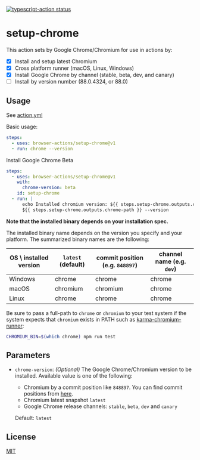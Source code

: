 <p>
  <a href="https://github.com/browser-actions/setup-chrome/actions"><img alt="typescript-action status" src="https://github.com/browser-actions/setup-chrome/workflows/build-test/badge.svg"></a>
</p>

# setup-chrome

This action sets by Google Chrome/Chromium for use in actions by:

- [X] Install and setup latest Chromium
- [X] Cross platform runner (macOS, Linux, Windows)
- [X] Install Google Chrome by channel (stable, beta, dev, and canary)
- [ ] Install by version number (88.0.4324, or 88.0)

## Usage

See [action.yml](action.yml)

Basic usage:

```yaml
steps:
  - uses: browser-actions/setup-chrome@v1
  - run: chrome --version
```

Install Google Chrome Beta
```yaml
steps:
  - uses: browser-actions/setup-chrome@v1
    with:
      chrome-version: beta
    id: setup-chrome
  - run: |
      echo Installed chromium version: ${{ steps.setup-chrome.outputs.chrome-version }}
      ${{ steps.setup-chrome.outputs.chrome-path }} --version
```

**Note that the installed binary depends on your installation spec.**

The installed binary name depends on the version you specify and your platform.
The summarized binary names are the following:

| OS \ installed version | `latest` (default) | commit position (e.g. `848897`) | channel name (e.g. `dev`) |
| ---                    | ---                | ---                             | ---                       |
| Windows                | chrome             | chrome                          | chrome                    |
| macOS                  | chromium           | chromium                        | chrome                    |
| Linux                  | chrome             | chrome                          | chrome                    |



Be sure to pass a full-path to `chrome` or `chromium` to your test system if
the system expects that `chromium` exists in PATH such as [karma-chromium-runner][]:

[karma-chromium-runner]: https://github.com/karma-runner/karma-chrome-launcher

```sh
CHROMIUM_BIN=$(which chrome) npm run test
```

## Parameters

- `chrome-version`: *(Optional)* The Google Chrome/Chromium version to be installed.  Available value is one of the following:
    - Chromium by a commit position like `848897`.  You can find commit positions from [here][snapshots].
    - Chromium latest snapshot `latest`
    - Google Chrome release channels: `stable`, `beta`, `dev` and `canary`

  Default: `latest`

[snapshots]: https://commondatastorage.googleapis.com/chromium-browser-snapshots/index.html

## License

[MIT](LICENSE)
